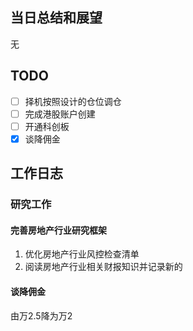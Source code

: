 ## 当日总结和展望

无

## TODO

- [ ] 择机按照设计的仓位调仓
- [ ] 完成港股账户创建
- [ ] 开通科创板
- [x] 谈降佣金

## 工作日志

### 研究工作

#### 完善房地产行业研究框架

1. 优化房地产行业风控检查清单
2. 阅读房地产行业相关财报知识并记录新的

#### 谈降佣金

由万2.5降为万2

